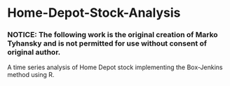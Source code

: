 # Home-Depot-Stock-Analysis
### NOTICE: The following work is the original creation of Marko Tyhansky and is not permitted for use without consent of original author.
A time series analysis of Home Depot stock implementing the Box-Jenkins method using R. 
